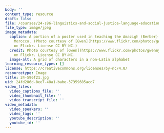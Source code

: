 ```yaml
---
body: ''
content_type: resource
draft: false
file: /courses/24-s96-linguistics-and-social-justice-language-education-and-human-rights-fall-2021/24-s96f21.jpg
file_type: image/jpeg
image_metadata:
  caption: A portion of a poster used in teaching the Amazigh (Berber) alphabet in
    Morocco. (Photo courtesy of [Gwen](https://www.flickr.com/photos/gwennypics/15838266576)
    on Flickr. License CC BY-NC.)
  credit: Photo courtesy of [Gwen](https://www.flickr.com/photos/gwennypics/15838266576)
    on Flickr. License CC BY-NC.
  image-alt: A grid of characters in a non-Latin alphabet
learning_resource_types: []
license: https://creativecommons.org/licenses/by-nc/4.0/
resourcetype: Image
title: 24-S96f21.jpg
uid: 24fd286d-8ee7-48a1-babe-37359605acd7
video_files:
  video_captions_file: ''
  video_thumbnail_file: ''
  video_transcript_file: ''
video_metadata:
  video_speakers: ''
  video_tags: ''
  youtube_description: ''
  youtube_id: ''
---
```

